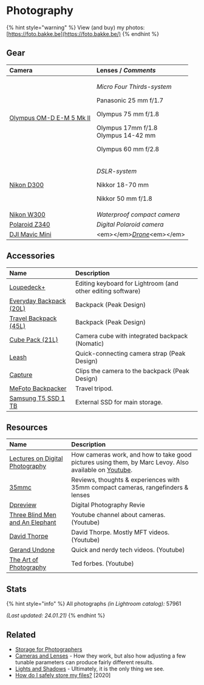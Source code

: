 # Photography

{% hint style="warning" %}
View \(and buy\) my photos: [https://foto.bakke.be](https://foto.bakke.be/)
{% endhint %}

## Gear

<table>
  <thead>
    <tr>
      <th style="text-align:left">Camera</th>
      <th style="text-align:left">Lenses / <em>Comments</em>
      </th>
    </tr>
  </thead>
  <tbody>
    <tr>
      <td style="text-align:left"><a href="https://www.olympus.co.uk/site/en/c/cameras/om_d_system_cameras/om_d/e_m5_mark_ii/index.html">Olympus OM-D E-M 5 Mk II</a>
      </td>
      <td style="text-align:left">
        <p><em>Micro Four Thirds-system</em>
        </p>
        <p>Panasonic 25 mm f/1.7</p>
        <p>Olympus 75 mm f/1.8</p>
        <p>Olympus 17mm f/1.8
          <br />Olympus 14-42 mm</p>
        <p>Olympus 60 mm f/2.8</p>
      </td>
    </tr>
    <tr>
      <td style="text-align:left"><a href="https://www.dpreview.com/reviews/nikond300">Nikon D300</a>
      </td>
      <td style="text-align:left">
        <p><em>DSLR-system</em>
        </p>
        <p>Nikkor 18-70 mm</p>
        <p>Nikkor 50 mm f/1.8</p>
      </td>
    </tr>
    <tr>
      <td style="text-align:left"><a href="https://www.nikon.co.uk/en_GB/product/digital-cameras/coolpix/waterproof-shockproof/coolpix-w300-orange">Nikon W300</a>
      </td>
      <td style="text-align:left"><em>Waterproof compact camera</em>
      </td>
    </tr>
    <tr>
      <td style="text-align:left"><a href="https://www.amazon.com/Polaroid-Instant-Digital-Printing-Technology/dp/B005O08KH6">Polaroid Z340</a>
      </td>
      <td style="text-align:left"><em>Digital Polaroid camera</em>
      </td>
    </tr>
    <tr>
      <td style="text-align:left"><a href="https://www.dji.com/no/mavic-mini">DJI Mavic Mini</a>
      </td>
      <td style="text-align:left">&lt;em&gt;&lt;/em&gt;<a href="drone.md"><em>Drone</em></a>&lt;em&gt;&lt;/em&gt;</td>
    </tr>
  </tbody>
</table>

## Accessories

| Name | Description |
| :--- | :--- |
| [Loupedeck+](https://loupedeck.com/) | Editing keyboard for Lightroom \(and other editing software\) |
| [Everyday Backpack \(20L\)](https://www.peakdesign.com/products/everyday-backpack?variant=9783969284140) | Backpack \(Peak Design\) |
| [Travel Backpack \(45L\)](https://www.peakdesign.com/products/travel-backpack/) | Backpack \(Peak Design\) |
| [Cube Pack \(21L\)](https://www.nomatic.com/products/cube-pack) | Camera cube with integrated backpack \(Nomatic\) |
| [Leash](https://www.peakdesign.com/products/leash) | Quick-connecting camera strap \(Peak Design\) |
| [Capture](https://www.peakdesign.com/products/capture/) | Clips the camera to the backpack \(Peak Design\) |
| [MeFoto Backpacker](https://www.mefoto.com/products/backpacker-classic) | Travel tripod. |
| [Samsung T5 SSD 1 TB](https://www.samsung.com/semiconductor/minisite/ssd/product/portable/t5/) | External SSD for main storage. |

## Resources

| Name | Description |
| :--- | :--- |
| [Lectures on Digital Photography](https://sites.google.com/site/marclevoylectures/schedule/lecture1-21mar16)  | How cameras work, and how to take good pictures using them, by Marc Levoy. Also available on [Youtube](https://www.youtube.com/playlist?list=PL7ddpXYvFXspUN0N-gObF1GXoCA-DA-7i). |
| [35mmc](https://www.35mmc.com/category/impressions-and-reviews/changeable-lens-rangefinders-impressions-and-reviews/) | Reviews, thoughts & experiences with 35mm compact cameras, rangefinders & lenses |
| [Dpreview](https://www.dpreview.com/) | Digital Photography Revie |
| [Three Blind Men and An Elephant](https://www.youtube.com/channel/UCZb8uqR_73t8DlfpVfVbiEw) | Youtube channel about cameras. \(Youtube\) |
| [David Thorpe](https://www.youtube.com/channel/UCZ-CbEVybw98KcQTWumzBow) | David Thorpe. Mostly MFT videos. \(Youtube\) |
| [Gerand Undone](https://www.youtube.com/channel/UC09qASY4ixFS-KXIH6Nw0rg) | Quick and nerdy tech videos. \(Youtube\) |
| [The Art of Photography](https://www.youtube.com/channel/UC7T8roVtC_3afWKTOGtLlBA) | Ted forbes. \(Youtube\) |

## Stats

{% hint style="info" %}
All photographs _\(in Lightroom catalog\):_ 57961

_\(Last updated: 24.01.21\)_
{% endhint %}

## Related

* [Storage for Photographers](https://paulstamatiou.com/storage-for-photographers-part-2/)
* [Cameras and Lenses](https://ciechanow.ski/cameras-and-lenses/) - How they work, but also how adjusting a few tunable parameters can produce fairly different results.
* [Lights and Shadows](https://ciechanow.ski/lights-and-shadows/) - Ultimately, it is the only thing we see.
* [How do I safely store my files?](https://photostructure.com/faq/how-do-i-safely-store-files/) \[2020\]

